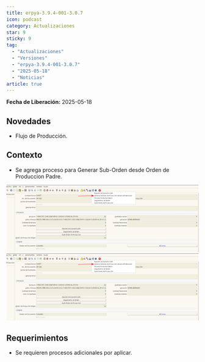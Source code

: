 ```yaml
---
title: erpya-3.9.4-001-3.0.7
icon: podcast
category: Actualizaciones
star: 9
sticky: 9
tag:
  - "Actualizaciones"
  - "Versiones"
  - "erpya-3.9.4-001-3.0.7"
  - "2025-05-18"
  - "Noticias"
article: true
---
```


**Fecha de Liberación:** 2025-05-18

## Novedades

- Flujo de Producción.

## Contexto

- Se agrega proceso para Generar Sub-Orden desde Orden de Produccion Padre.

![Smart Browser](/assets/img/downloads/updates/resources/adempiere-patch-zk-3.0.7-img1.png)
![Smart Browser](/assets/img/downloads/updates/resources/adempiere-patch-zk-3.0.7-img1.png)

## Requerimientos

- Se requieren procesos adicionales por aplicar.
